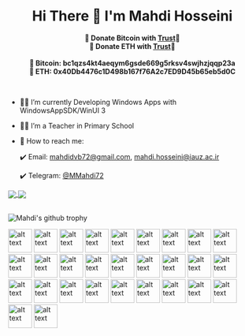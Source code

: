 <h1 align="center"> Hi There 👋 I'm Mahdi Hosseini</h1>


<p align="center">
	<b>🙌 Donate Bitcoin with <a href="https://link.trustwallet.com/send?coin=0&address=bc1qzs4kt4aeqym6gsde669g5rksv4swjhzjqqp23a">Trust</a>🙌</b><br>
	<b>🙌 Donate ETH with <a href="https://link.trustwallet.com/send?coin=60&address=0x40Db4476c1D498b167f76A2c7ED9D45b65eb5d0C">Trust</a>🙌</b><br><br>
	<b>🙌 Bitcoin: bc1qzs4kt4aeqym6gsde669g5rksv4swjhzjqqp23a<br></b>
	<b>🙌 ETH: 0x40Db4476c1D498b167f76A2c7ED9D45b65eb5d0C</b>
</p>
<br>

- 👩‍💻 I’m currently Developing Windows Apps with WindowsAppSDK/WinUI 3
- 👨‍🏫 I’m a Teacher in Primary School
- 🤙 How to reach me: 

     :heavy_check_mark: Email: mahdidvb72@gmail.com, mahdi.hosseini@iauz.ac.ir 

     :heavy_check_mark: Telegram: [@MMahdi72](https://t.me/MMahdi72) 

<a href="https://github.com/ghost1372">
  <img align="center" src="https://github-readme-stats.vercel.app/api?username=ghost1372&show_icons=true&count_private=true&include_all_commits=true" />
</a>
<a href="https://github.com/ghost1372">
  <img align="center" src="https://github-readme-stats.vercel.app/api/top-langs/?username=ghost1372&layout=compact&langs_count=12&hide=html,css" />
</a>
<br>
<br>

![Mahdi's github trophy](https://github-profile-trophy.vercel.app/?username=ghost1372&row=1)

[<img src="https://user-images.githubusercontent.com/9213496/100453274-f6af9e00-30cf-11eb-9007-d7264c399f8f.png" alt="alt text" width="48" height="48">](https://www.adobe.com/products/photoshop.html) 
[<img src="https://user-images.githubusercontent.com/9213496/100454663-9a9a4900-30d2-11eb-8e49-8949f91033f2.png" alt="alt text" width="48" height="48">](https://developer.android.com/studio)
[<img src="https://user-images.githubusercontent.com/9213496/100453281-f8796180-30cf-11eb-8713-5d46659acf9a.png" alt="alt text" width="48" height="48">](https://azure.microsoft.com/en-us/)
[<img src="https://user-images.githubusercontent.com/9213496/100454668-9c640c80-30d2-11eb-8a65-40433fdf733a.png" alt="alt text" width="48" height="48">](https://cakebuild.net/)
[<img src="https://user-images.githubusercontent.com/9213496/100453284-f911f800-30cf-11eb-8891-c4103abda810.png" alt="alt text" width="48" height="48">](https://www.techsmith.com/video-editor.html)
[<img src="https://user-images.githubusercontent.com/9213496/100454535-5444ea00-30d2-11eb-8047-a98c45bf2a50.png" alt="alt text" width="48" height="48">](https://docs.microsoft.com/en-us/dotnet/csharp/)
[<img src="https://user-images.githubusercontent.com/9213496/100453290-fa432500-30cf-11eb-9793-f6abaa0ef8e8.png" alt="alt text" width="48" height="48">](https://www.debian.org/)
[<img src="https://user-images.githubusercontent.com/9213496/100453292-fadbbb80-30cf-11eb-9730-f16051fe2e2f.png" alt="alt text" width="48" height="48">](https://git-scm.com)
[<img src="https://user-images.githubusercontent.com/9213496/100454737-c289ac80-30d2-11eb-8dfd-186678751153.png" alt="alt text" width="48" height="48">](https://github.com)
[<img src="https://user-images.githubusercontent.com/9213496/100454706-b3a2fa00-30d2-11eb-9e6d-8d4d8f3a4e44.png" alt="alt text" width="48" height="48">](https://github.com/HandyOrg)
[<img src="https://user-images.githubusercontent.com/9213496/100453302-fc0ce880-30cf-11eb-865f-d20c961f7997.png" alt="alt text" width="48" height="48">](https://www.java.com/en/)
[<img src="https://user-images.githubusercontent.com/9213496/100453307-fca57f00-30cf-11eb-9eaf-16fe03f3f611.png" alt="alt text" width="48" height="48">](https://www.kali.org/)
[<img src="https://user-images.githubusercontent.com/9213496/100454537-55761700-30d2-11eb-915a-25ae7e09368e.png" alt="alt text" width="48" height="48">](https://kotlinlang.org)
[<img src="https://user-images.githubusercontent.com/9213496/100453313-fd3e1580-30cf-11eb-9880-3b6b268d663c.png" alt="alt text" width="48" height="48">](https://www.linux.org/)
[<img src="https://user-images.githubusercontent.com/9213496/100454880-ffee3a00-30d2-11eb-83ff-4ee4be7dc86b.png" alt="alt text" width="48" height="48">](https://www.microsoft.com/en-us/edge)
[<img src="https://user-images.githubusercontent.com/9213496/100453317-fe6f4280-30cf-11eb-8495-cf9ab170f5df.png" alt="alt text" width="48" height="48">](https://www.office.com/)
[<img src="https://user-images.githubusercontent.com/9213496/100453323-fe6f4280-30cf-11eb-87cc-f3da8af32944.png" alt="alt text" width="48" height="48">](https://www.microsoft.com/en-us/sql-server/sql-server-downloads)
[<img src="https://user-images.githubusercontent.com/9213496/100454540-560ead80-30d2-11eb-8291-225f05f267f5.png" alt="alt text" width="48" height="48">](https://github.com/dotnet/core)
[<img src="https://user-images.githubusercontent.com/9213496/100453330-ffa06f80-30cf-11eb-8c71-d981220ca5be.png" alt="alt text" width="48" height="48">](https://nodejs.org/en/)
[<img src="https://user-images.githubusercontent.com/9213496/100453333-00390600-30d0-11eb-902a-dfe24b9f45de.png" alt="alt text" width="48" height="48">](https://www.python.org/)
[<img src="https://user-images.githubusercontent.com/9213496/100453335-00d19c80-30d0-11eb-8681-d11a2c0837df.png" alt="alt text" width="48" height="48">](https://www.raspberrypi.org/)
[<img src="https://user-images.githubusercontent.com/9213496/100453337-00d19c80-30d0-11eb-96ed-5725a0e40fb5.png" alt="alt text" width="48" height="48">](https://stackoverflow.com/)
[<img src="https://user-images.githubusercontent.com/9213496/100453338-016a3300-30d0-11eb-91e9-ae4e1b1fc9d6.png" alt="alt text" width="48" height="48">](https://ubuntu.com/)
[<img src="https://user-images.githubusercontent.com/9213496/100453340-0202c980-30d0-11eb-86b9-c2c44c8fbfea.png" alt="alt text" width="48" height="48">](https://visualstudio.microsoft.com/)
[<img src="https://user-images.githubusercontent.com/9213496/100453343-029b6000-30d0-11eb-9f35-ddceaa73e0b1.png" alt="alt text" width="48" height="48">](https://visualstudio.microsoft.com/)
[<img src="https://user-images.githubusercontent.com/9213496/100453345-0333f680-30d0-11eb-9316-6156965bbc84.png" alt="alt text" width="48" height="48">](https://visualstudio.microsoft.com/)
[<img src="https://user-images.githubusercontent.com/9213496/100453347-03cc8d00-30d0-11eb-90f6-dde0e5a6136c.png" alt="alt text" width="48" height="48">](https://wordpress.org/download/)
[<img src="https://user-images.githubusercontent.com/9213496/100453351-04652380-30d0-11eb-82b7-2285ee259d96.png" alt="alt text" width="48" height="48">](https://dotnet.microsoft.com/apps/xamarin)
[<img src="https://user-images.githubusercontent.com/9213496/100453354-04652380-30d0-11eb-87de-a577acd2f62f.png" alt="alt text" width="48" height="48">](https://docs.microsoft.com/en-us/dotnet/desktop/wpf/fundamentals/xaml?view=netdesktop-5.0)
